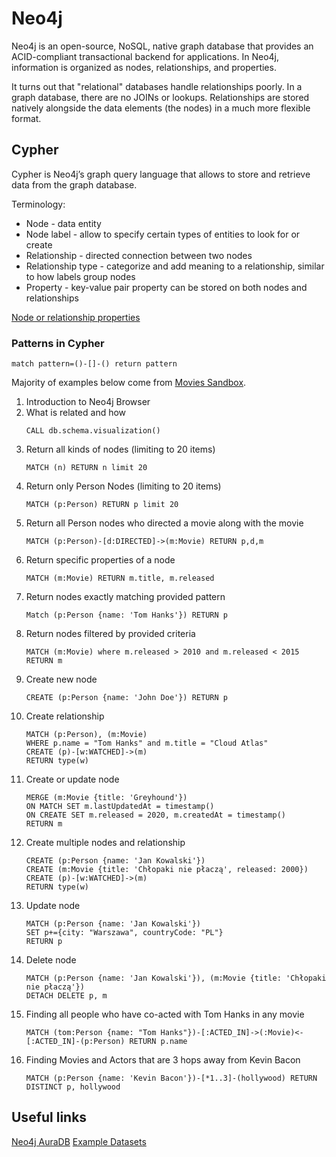 # Neo4j

Neo4j is an open-source, NoSQL, native graph database that provides an ACID-compliant transactional backend for applications. In Neo4j, information is organized as nodes, relationships, and properties.

It turns out that "relational" databases handle relationships poorly. In a graph database, there are no JOINs or lookups. Relationships are stored natively alongside the data elements (the nodes) in a much more flexible format.

## Cypher

Cypher is Neo4j’s graph query language that allows to store and retrieve data from the graph database.

Terminology:
- Node - data entity
- Node label - allow to specify certain types of entities to look for or create
- Relationship - directed connection between two nodes
- Relationship type - categorize and add meaning to a relationship, similar to how labels group nodes
- Property - key-value pair property can be stored on both nodes and relationships

[Node or relationship properties](https://neo4j.com/docs/getting-started/current/cypher-intro/#cypher-properties)

### Patterns in Cypher 

```
match pattern=()-[]-() return pattern
```

Majority of examples below come from [Movies Sandbox](https://neo4j.com/sandbox/).

1. Introduction to Neo4j Browser
1. What is related and how
    ```
    CALL db.schema.visualization()
    ```
1. Return all kinds of nodes (limiting to 20 items)
    ```
    MATCH (n) RETURN n limit 20
    ```
1. Return only Person Nodes (limiting to 20 items)
    ```
    MATCH (p:Person) RETURN p limit 20
    ```
1. Return all Person nodes who directed a movie along with the movie
    ```
    MATCH (p:Person)-[d:DIRECTED]->(m:Movie) RETURN p,d,m
    ```
1. Return specific properties of a node
    ```
    MATCH (m:Movie) RETURN m.title, m.released
    ```
1. Return nodes exactly matching provided pattern
    ```
    Match (p:Person {name: 'Tom Hanks'}) RETURN p
    ```
1. Return nodes filtered by provided criteria
    ```
    MATCH (m:Movie) where m.released > 2010 and m.released < 2015 RETURN m
    ```
1. Create new node
    ```
    CREATE (p:Person {name: 'John Doe'}) RETURN p
    ```
1. Create relationship
    ```
    MATCH (p:Person), (m:Movie)
    WHERE p.name = "Tom Hanks" and m.title = "Cloud Atlas"
    CREATE (p)-[w:WATCHED]->(m)
    RETURN type(w)
    ```
1. Create or update node
    ```
    MERGE (m:Movie {title: 'Greyhound'})
    ON MATCH SET m.lastUpdatedAt = timestamp()
    ON CREATE SET m.released = 2020, m.createdAt = timestamp()
    RETURN m
    ```
1. Create multiple nodes and relationship
    ```
    CREATE (p:Person {name: 'Jan Kowalski'})
    CREATE (m:Movie {title: 'Chłopaki nie płaczą', released: 2000})
    CREATE (p)-[w:WATCHED]->(m)
    RETURN type(w)
    ```
1. Update node
    ```
    MATCH (p:Person {name: 'Jan Kowalski'})
    SET p+={city: "Warszawa", countryCode: "PL"}
    RETURN p
    ```
1. Delete node
    ```
    MATCH (p:Person {name: 'Jan Kowalski'}), (m:Movie {title: 'Chłopaki nie płaczą'})
    DETACH DELETE p, m
    ```
1. Finding all people who have co-acted with Tom Hanks in any movie
    ```
    MATCH (tom:Person {name: "Tom Hanks"})-[:ACTED_IN]->(:Movie)<-[:ACTED_IN]-(p:Person) RETURN p.name
    ```
1. Finding Movies and Actors that are 3 hops away from Kevin Bacon
    ```
    MATCH (p:Person {name: 'Kevin Bacon'})-[*1..3]-(hollywood) RETURN DISTINCT p, hollywood
    ```

## Useful links
[Neo4j AuraDB](https://neo4j.com/cloud/aura-free/)
[Example Datasets](https://neo4j.com/developer/example-data/)